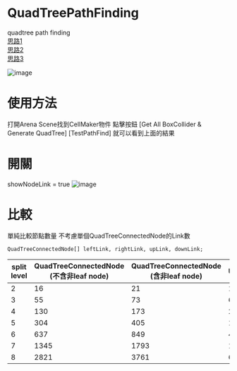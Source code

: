 # QuadTreePathFinding

quadtree path finding  
[思路1](https://gpnnotes.blogspot.com/2018/10/quad-tree-path-finding-1.html)  
[思路2](https://gpnnotes.blogspot.com/2018/10/1-quad-tree-path-finding-2.html)  
[思路3](https://gpnnotes.blogspot.com/2018/10/1-quad-tree-path-finding-3.html)

![image](https://1.bp.blogspot.com/-p2NHWZxEdS0/W8wru7SU8lI/AAAAAAAAarE/N5I-0cfkqGoM8dUha3LVA2GlRF8NOwpLQCKgBGAs/s1600/modify3.png)

# 使用方法
打開Arena Scene找到CellMaker物件
點擊按鈕
[Get All BoxCollider & Generate QuadTree]
[TestPathFind]
就可以看到上面的結果

# 開關
showNodeLink = true
![image](https://lh3.googleusercontent.com/pw/AM-JKLWBr_Fe_xv_HOzAYEER7qLtcovBY2BoN7maMdnAMPueg2kCMBBt0z677ml3qdsWuSDPgo96Fu2avQooh6E5mllst_tQKRUCRMelfsIwqUglPSXGqWTCH8TSaWQ7KYh0bL-DdO42ZkQYWMBsne2iQUmxQw=w1367-h906-no?authuser=0)

# 比較

單純比較節點數量
不考慮單個QuadTreeConnectedNode的Link數
```
QuadTreeConnectedNode[] leftLink, rightLink, upLink, downLink;
```
| split level | QuadTreeConnectedNode (不含非leaf node) | QuadTreeConnectedNode (含非leaf node) | UniformGridNode |
|-------------|-----------------------------------------|---------------------------------------|-----------------|
| 2           | 16                                      | 21                                    | 16              |
| 3           | 55                                      | 73                                    | 64              |
| 4           | 130                                     | 173                                   | 256             |
| 5           | 304                                     | 405                                   | 1024            |
| 6           | 637                                     | 849                                   | 4096            |
| 7           | 1345                                    | 1793                                  | 16384           |
| 8           | 2821                                    | 3761                                  | 65536           |

